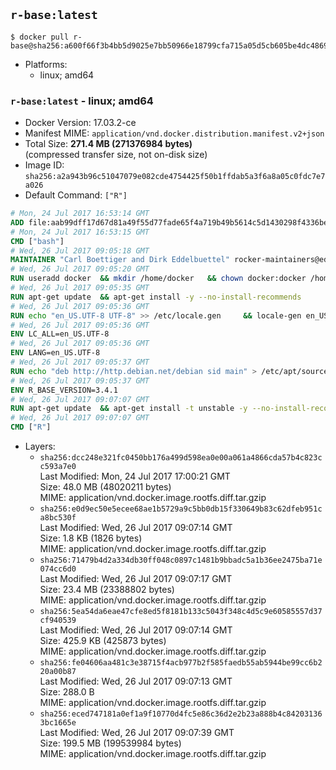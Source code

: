 ## `r-base:latest`

```console
$ docker pull r-base@sha256:a600f66f3b4bb5d9025e7bb50966e18799cfa715a05d5cb605be4dc486917d55
```

-	Platforms:
	-	linux; amd64

### `r-base:latest` - linux; amd64

-	Docker Version: 17.03.2-ce
-	Manifest MIME: `application/vnd.docker.distribution.manifest.v2+json`
-	Total Size: **271.4 MB (271376984 bytes)**  
	(compressed transfer size, not on-disk size)
-	Image ID: `sha256:a2a943b96c51047079e082cde4754425f50b1ffdab5a3f6a8a05c0fdc7e7a026`
-	Default Command: `["R"]`

```dockerfile
# Mon, 24 Jul 2017 16:53:14 GMT
ADD file:aab99dff17d67d81a49f55d77fade65f4a719b49b5614c5d1430298f4336be6d in / 
# Mon, 24 Jul 2017 16:53:15 GMT
CMD ["bash"]
# Wed, 26 Jul 2017 09:05:18 GMT
MAINTAINER "Carl Boettiger and Dirk Eddelbuettel" rocker-maintainers@eddelbuettel.com
# Wed, 26 Jul 2017 09:05:20 GMT
RUN useradd docker 	&& mkdir /home/docker 	&& chown docker:docker /home/docker 	&& addgroup docker staff
# Wed, 26 Jul 2017 09:05:35 GMT
RUN apt-get update 	&& apt-get install -y --no-install-recommends 		ed 		less 		locales 		vim-tiny 		wget 		ca-certificates 		fonts-texgyre 	&& rm -rf /var/lib/apt/lists/*
# Wed, 26 Jul 2017 09:05:36 GMT
RUN echo "en_US.UTF-8 UTF-8" >> /etc/locale.gen 	&& locale-gen en_US.utf8 	&& /usr/sbin/update-locale LANG=en_US.UTF-8
# Wed, 26 Jul 2017 09:05:36 GMT
ENV LC_ALL=en_US.UTF-8
# Wed, 26 Jul 2017 09:05:36 GMT
ENV LANG=en_US.UTF-8
# Wed, 26 Jul 2017 09:05:37 GMT
RUN echo "deb http://http.debian.net/debian sid main" > /etc/apt/sources.list.d/debian-unstable.list 	&& echo 'APT::Default-Release "testing";' > /etc/apt/apt.conf.d/default
# Wed, 26 Jul 2017 09:05:37 GMT
ENV R_BASE_VERSION=3.4.1
# Wed, 26 Jul 2017 09:07:07 GMT
RUN apt-get update 	&& apt-get install -t unstable -y --no-install-recommends 		littler                 r-cran-littler 		r-base=${R_BASE_VERSION}* 		r-base-dev=${R_BASE_VERSION}* 		r-recommended=${R_BASE_VERSION}*         && echo 'options(repos = c(CRAN = "https://cran.rstudio.com/"), download.file.method = "libcurl")' >> /etc/R/Rprofile.site         && echo 'source("/etc/R/Rprofile.site")' >> /etc/littler.r 	&& ln -s /usr/share/doc/littler/examples/install.r /usr/local/bin/install.r 	&& ln -s /usr/share/doc/littler/examples/install2.r /usr/local/bin/install2.r 	&& ln -s /usr/share/doc/littler/examples/installGithub.r /usr/local/bin/installGithub.r 	&& ln -s /usr/share/doc/littler/examples/testInstalled.r /usr/local/bin/testInstalled.r 	&& install.r docopt 	&& rm -rf /tmp/downloaded_packages/ /tmp/*.rds 	&& rm -rf /var/lib/apt/lists/*
# Wed, 26 Jul 2017 09:07:07 GMT
CMD ["R"]
```

-	Layers:
	-	`sha256:dcc248e321fc0450bb176a499d598ea0e00a061a4866cda57b4c823cc593a7e0`  
		Last Modified: Mon, 24 Jul 2017 17:00:21 GMT  
		Size: 48.0 MB (48020211 bytes)  
		MIME: application/vnd.docker.image.rootfs.diff.tar.gzip
	-	`sha256:e0d9ec50e5ecee68ae1b5729a9c5bb0db15f330649b83c62dfeb951ca8bc530f`  
		Last Modified: Wed, 26 Jul 2017 09:07:14 GMT  
		Size: 1.8 KB (1826 bytes)  
		MIME: application/vnd.docker.image.rootfs.diff.tar.gzip
	-	`sha256:71479b4d2a334db30ff048c0897c1481b9bbadc5a1b36ee2475ba71e074cc6d0`  
		Last Modified: Wed, 26 Jul 2017 09:07:17 GMT  
		Size: 23.4 MB (23388802 bytes)  
		MIME: application/vnd.docker.image.rootfs.diff.tar.gzip
	-	`sha256:5ea54da6eae47cfe8ed5f8181b133c5043f348c4d5c9e60585557d37cf940539`  
		Last Modified: Wed, 26 Jul 2017 09:07:14 GMT  
		Size: 425.9 KB (425873 bytes)  
		MIME: application/vnd.docker.image.rootfs.diff.tar.gzip
	-	`sha256:fe04606aa481c3e38715f4acb977b2f585faedb55ab5944be99cc6b220a00b87`  
		Last Modified: Wed, 26 Jul 2017 09:07:13 GMT  
		Size: 288.0 B  
		MIME: application/vnd.docker.image.rootfs.diff.tar.gzip
	-	`sha256:eced747181a0ef1a9f10770d4fc5e86c36d2e2b23a888b4c842031363bc1665e`  
		Last Modified: Wed, 26 Jul 2017 09:07:39 GMT  
		Size: 199.5 MB (199539984 bytes)  
		MIME: application/vnd.docker.image.rootfs.diff.tar.gzip
